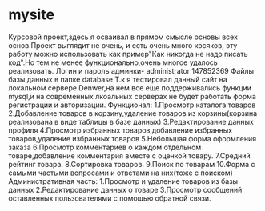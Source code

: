 # mysite
 Курсовой проект,здесь я осваивал в прямом смысле основы всех основ.Проект выглядит не очень, и есть очень
 много косяков, эту работу можно использовать как пример"Как никогда не надо писать код".Но тем не менее
 функционально,очень многое удалось реализовать.
 Логин и пароль админки- administrator 147852369
  Файлы базы данных в папке database
  Т.к я тестировал данный сайт на локальном сервере Denwer,на нем все еще поддерживались функции mysql,и на современных лкоальных серверах не будет работать форма
  регистрации и авторизации.
   Функционал:
   1.Просмотр каталога товаров
   2.Добавление товаров в корзину,удаление товаров из корзины(корзина реализована в виде таблицы в базе данных)
   3.Редактирование данных профиля
   4.Просмотр избранных товаров,добавление избранных товаров,удаление избранных товаров
   5.Небольшая форма оформления заказа
   6.Просмотр комментариев о каждом отдельном товаре,добавление комментария вместе с оценкой товару.
   7.Средний рейтинг товара.
   8.Сортировка товаров.
   9.Поиск по товарам
   10.Форма с самыми частыми вопросами и ответами на них(тоже с поиском)
       Административная часть:
       1.Просмотр и удаление товаров из базы данных
       2.Редактирование данных о товаре
       3.Просмотр сообщений оставленных пользователями с помощью обратной связи.
